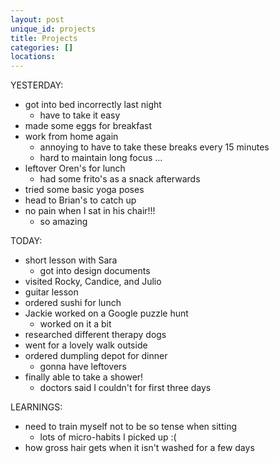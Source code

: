 ```yaml
---
layout: post
unique_id: projects
title: Projects
categories: []
locations: 
---
```


YESTERDAY:
* got into bed incorrectly last night
  * have to take it easy
* made some eggs for breakfast
* work from home again
  * annoying to have to take these breaks every 15 minutes
  * hard to maintain long focus ...
* leftover Oren's for lunch
  * had some frito's as a snack afterwards
* tried some basic yoga poses
* head to Brian's to catch up
* no pain when I sat in his chair!!!
  * so amazing

TODAY:
* short lesson with Sara
  * got into design documents
* visited Rocky, Candice, and Julio
* guitar lesson
* ordered sushi for lunch
* Jackie worked on a Google puzzle hunt
  * worked on it a bit
* researched different therapy dogs
* went for a lovely walk outside
* ordered dumpling depot for dinner
  * gonna have leftovers
* finally able to take a shower!
  * doctors said I couldn't for first three days

LEARNINGS:
* need to train myself not to be so tense when sitting
  * lots of micro-habits I picked up :(
* how gross hair gets when it isn't washed for a few days
